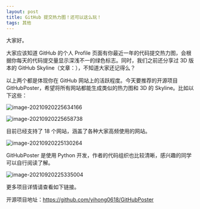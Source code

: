 ```yaml
---
layout: post
title: GitHub 提交热力图！还可以这么玩！
tags: 其他
---
```


大家好。

大家应该知道 GitHub 的个人 Profile 页面有你最近一年的代码提交热力图，会根据你每天的代码提交量显示深浅不一的绿色标志。同时，我们之前还分享过 3D 版本的 GitHub Skyline（文章：），不知道大家还记得么？

以上两个都是体现你在 GitHub 网站上的活跃程度。今天要推荐的开源项目 GitHubPoster，希望将所有网站都能生成类似的热力图和 3D 的 Skyline。比如以下这些：

![image-20210920225634166](https://7465-test-3c9b5e-books-1301492295.tcb.qcloud.la/images/compress_image-20210920225634166.png)

![image-20210920225658738](https://7465-test-3c9b5e-books-1301492295.tcb.qcloud.la/images/compress_image-20210920225658738.png)

目前已经支持了 18 个网站，涵盖了各种大家高频使用的网站。

![image-20210920225130264](https://7465-test-3c9b5e-books-1301492295.tcb.qcloud.la/images/compress_image-20210920225130264.png)

GitHubPoster 是使用 Python 开发，作者的代码组织也比较清晰，感兴趣的同学可以自行阅读了解。

![image-20210920225335004](https://7465-test-3c9b5e-books-1301492295.tcb.qcloud.la/images/compress_image-20210920225335004.png)

更多项目详情请查看如下链接。

开源项目地址：https://github.com/yihong0618/GitHubPoster
